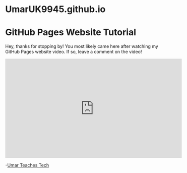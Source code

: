 # UmarUK9945.github.io
<!DOCTYPE html>
<html lang="en">
<head>
    <meta charset="utf-8"/>
    <title>Umar Teaches Tech</title>
</head>
<body>
<h1>GitHub Pages Website Tutorial</h1>
<p>Hey, thanks for stopping by! You most likely came here after watching my GitHub Pages website video. If so, leave a comment on the video!</p>
<iframe width="560" height="315" src="https://www.youtube.com/watch?v=kXsGe52woK4&t=148sg" title="KNOWLEDGE MCA" frameborder="0" allow="accelerometer; autoplay; clipboard-write; encrypted-media; gyroscope; picture-in-picture" allowfullscreen></iframe>
<p>-<a href="https://www.youtube.com/channel/UCKQfvEmjiQqpTNMg3KrwHsA" target="_blank">Umar Teaches Tech</a></p>
</body>
</html>
